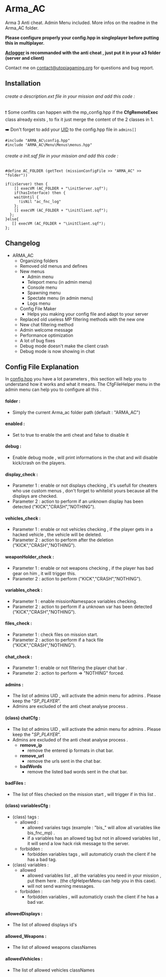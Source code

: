 # Arma_AC

Arma 3 Anti cheat.
Admin Menu included. 
More infos on the readme in the Arma_AC folder.

__Please configure properly your config.hpp in singleplayer before putting this in multiplayer.__

**[Aclogger](https://github.com/AmauryD/aclogger/) is recommanded with the anti cheat , just put it in your a3 folder (server and client)**

Contact me on contact@utopiagaming.org for questions and bug report.

## Installation

###### create a description.ext file in your mission and add this code : 

:heavy_exclamation_mark: Some conflits can happen with the mp_config.hpp if the **CfgRemoteExec** class already exists , to fix it just merge the content of the 2 classes in 1.

:arrow_right: Don't forget to add your [UID](https://community.bistudio.com/wiki/getPlayerUID) to the config.hpp file in `admins[]`

```sqf
#include "ARMA_AC\config.hpp"
#include "ARMA_AC\Menu\Menus\menus.hpp"
```

###### create a init.sqf file in your mission and add this code :

```sqf
#define AC_FOLDER (getText (missionConfigFile >> "ARMA_AC" >> "folder"))

if(isServer) then {
	[] execVM (AC_FOLDER + "\initServer.sqf");
	if(hasInterface) then {
	waitUntil {
	  !isNil "ac_fnc_log"
	};
	[] execVM (AC_FOLDER + "\initClient.sqf");
  };
}else{
   [] execVM (AC_FOLDER + "\initClient.sqf");
};
```

## Changelog

- ARMA_AC
  - Organizing folders
  - Removed old menus and defines
  - New menus
    - Admin menu 
    - Teleport menu (in admin menu)
    - Console menu
    - Spawning menu
    - Spectate menu (in admin menu)
    - Logs menu
  - Config File Maker 
    * Helps you making your config file and adapt to your server
  - Replaced old useless MP filtering methods with the new one
  - New chat filtering method
  - Admin welcome message
  - Performance optimization
  - A lot of bug fixes
  - Debug mode doesn't make the client crash
  - Debug mode is now showing in chat
  
## Config File Explanation

In [config.hpp](https://github.com/AmauryD/Arma_AC/blob/master/ARMA_AC/config.hpp) you have a lot parameters , this section will help you to understand how it works and what it means.
The CfgFileHelper menu in the admin menu can help you to configure all this .

#### folder : 
- Simply the current Arma_ac folder path (default : "ARMA_AC")

#### enabled : 
- Set to true to enable the anti cheat and false to disable it

#### debug : 
- Enable debug mode , will print informations in the chat and will disable kick/crash on the players.

#### display_check : 
- Parameter 1 : enable or not displays checking , it's usefull for cheaters who use custom menus , don't forget to whitelist yours because all the displays are checked.
- Parameter 2 : action to perform if an unknown display has been detected ("KICK","CRASH","NOTHING").

#### vehicles_check : 
- Parameter 1 : enable or not vehicles checking , if the player gets in a hacked vehicle , the vehicle will be deleted.
- Parameter 2 : action to perform after the deletion ("KICK","CRASH","NOTHING").

#### weaponHolder_check : 
- Parameter 1 : enable or not weapons checking , if the player has bad gear on him , it will trigger this.
- Parameter 2 : action to perform ("KICK","CRASH","NOTHING").

#### variables_check : 
- Parameter 1 : enable missionNamespace variables checking.
- Parameter 2 : action to perform if a unknown var has been detected ("KICK","CRASH","NOTHING").

#### files_check : 
- Parameter 1 : check files on mission start.
- Parameter 2 : action to perform if a hack file ("KICK","CRASH","NOTHING").

#### chat_check : 
- Parameter 1 : enable or not filtering the player chat bar .
- Parameter 2 : action to perform => "NOTHING" forced.

#### admins :
- The list of admins UID , will activate the admin menu for admins . Please keep the "_SP_PLAYER_".
- Admins are excluded of the anti cheat analyse process .

#### (class) chatCfg :
- The list of admins UID , will activate the admin menu for admins . Please keep the "_SP_PLAYER_".
- Admins are excluded of the anti cheat analyse process .
	* __remove_ip__ 
		- remove the entered ip formats in chat bar.
    * __remove_url__ 
        - remove the urls sent in the chat bar.
    * __badWords__ 
		- remove the listed bad words sent in the chat bar.

#### badFiles : 
- The list of files checked on the mission start , will trigger if in this list .

#### (class) variablesCfg : 
- (class) tags :
	* allowed : 
	    - allowed variales tags (example : "bis_" will allow all variables like bis_fnc_mp) .
		- if a variables has an allowed tag but not in allowed variables list , it will send a low hack risk message to the server.
	* forbidden : 
		- forbidden variables tags , will automaticly crash the client if he has a bad tag.
- (class) variables :
	* allowed
		- allowed variables list , all the variables you need in your mission , put them here . (the cfgHelperMenu can help you in this case).
		- will not send warning messages.
	* forbidden : 
		- forbidden variables , will automaticly crash the client if he has a bad var.

#### allowedDisplays : 
- The list of allowed displays id's

#### allowed_Weapons :
- The list of allowed weapons classNames

#### allowedVehicles :
- The list of allowed vehicles classNames

